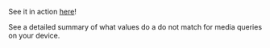 See it in action [here](https://adashrod.github.io/MediaQuerySummarizer/)!

See a detailed summary of what values do a do not match for media queries on your device.
